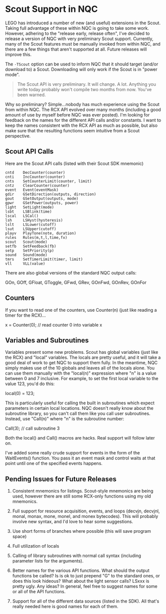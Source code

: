 Scout Support in NQC
====================

LEGO has introduced a number of new (and useful) extensions in the Scout.
Taking full advantage of these within NQC is going to take some work.  However,
adhering to the "release early, release often", I've decided to release a
version of NQC with very preliminary Scout support.  Currently, many of
the Scout features must be manually invoked from within NQC, and there are a
few things that aren't supported at all.  Future releases will improve this.

The `-TScout` option can be used to inform NQC that it should target (and/or
download to) a Scout.  Downloading will only work if the Scout is in "power
mode".


> The Scout API is very preliminary.  It will change.  A lot.  Anything
> you write today probably won't compile two months from now.  You've been
> warned.


Why so preliminary?  Simple...nobody has much experience using the Scout from
within NQC.  The RCX API evolved over many months (including a good amount of
use by myself before NQC was ever posted).  I'm looking for feedback on the
names for the different API calls and/or constants.  I want to keep the names
consistent with the RCX API as much as possible, but also make sure that the
resulting functions seem intuitive from a Scout perspective.


Scout API Calls
---------------
Here are the Scout API calls (listed with their Scout SDK mnemonic)

```
cntd	DecCounter(counter)
cnti	IncCounter(counter)
cnts	SetCounterLimit(counter, limit)
cntz	ClearCounter(counter)
event	Event(eventMask)
gdir	GSetDirection(outputs, direction)
gout	GSetOutput(outputs, mode)
gpwr	GSetPower(outputs, power)
light	SetLight(mode)
lsbt	LSBlink(time)
lscal	LSCal()
lsh     LSHyst(hysteresis)
lslt	LSLower(cutoff)
lsut	LSUpper(cutoff)
playv	PlayTone(note, duration)
rules	Rules(m,t,l,time,fx)
scout	Scout(mode)
setfb	SetFeedback(fb)
setp	SetPriority(p)
sound	Sound(mode)
tmrs	SetTimerLimit(timer, limit)
vll     VLL(value)
```

There are also global versions of the standard NQC output calls:

GOn, GOff, GFloat, GToggle, GFwd, GRev, GOnFwd, GOnRev, GOnFor


Counters
--------
If you want to read one of the counters, use Counter(n) (just like reading a 
timer for the RCX)...

x = Counter(0); // read counter 0 into variable x


Variables and Subroutines
-------------------------
Variables present some new problems.  Scout has global variables (just like the
RCX) and "local" variables.  The locals are pretty useful, and it will take a
good deal of work to get NQC to support them fully.  In the meantime, NQC simply
makes use of the 10 globals and leaves all of the locals alone.  You can use
them manually with the "local(n)" expression where "n" is a value between 0
and 7 inclusive.  For example, to set the first local variable to the value
123, you'd do this:

local(0) = 123;

This is particularly useful for calling the built in subroutines which expect
parameters in certain local locations.  NQC doesn't really know about the
subroutine library, so you can't call them like you call user subroutines.
Instead, use "Call(n)" where "n" is the subroutine number:

Call(3); // call subroutine 3

Both the local() and Call() macros are hacks.  Real support will follow later on.

I've added some really crude support for events in the form of the WaitEvents()
function.  You pass it an event mask and control waits at that point until one
of the specified events happens.


Pending Issues for Future Releases
----------------------------------

1. Consistent mnemonics for listings.  Scout-style mnemonics are being used,
however there are still some RCX-only functions using my old mnemonics.

2. Full support for resource acquisition, events, and loops (decvjn, decvjnl, monal,
monax, mone, monel, and monex bytecodes).  This will probably involve new syntax,
and I'd love to hear some suggestions.

3. Use short forms of branches where possible (this will save program space)

4. Full utilization of locals

5. Calling of library subroutines with normal call syntax (including parameter
lists for the arguments).

6. Better names for the various API functions.  What should the output
functions be called?  Is is ok to just prepend "G" to the standard ones,
or does this look hideous?  What about the light sensor calls?  LSxxx is
pretty ugly.  Any ideas?  In general, feel free to suggest names for some
or all of the API functions.

7. Support for all of the different data sources (listed in the SDK).  All
that's really needed here is good names for each of them.
